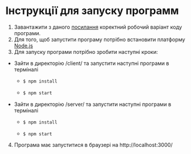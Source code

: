 #  Інструкції для запуску программ 

1. Завантажити з даного [посилання](https://drive.google.com/file/d/1EAuRYwpDWPmAsyw0IYrP2EMOwv2J8URj/view?usp=sharing) коректний робочий варіант коду програми. 
2. Для того, щоб запустити програму потрібно встановити платформу [Node.js](https://nodejs.org/en)
3. Для запуску програми потрібно зробити наступні кроки:
  - Зайти в директорію /client/ та запустити наступні програми в терміналі
    - ```bash
      $ npm install

    - ```bash
      $ npm start 
  - Зайти в директорію /server/ та запустити наступні програми в терміналі
    - ```bash
      $ npm install
    - ```bash
      $ npm start
4. Програма має запуститися в браузері на http://localhost:3000/
